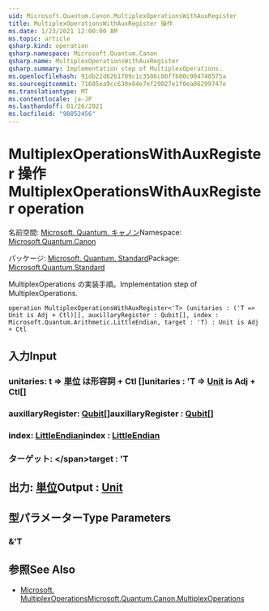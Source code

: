 ```yaml
---
uid: Microsoft.Quantum.Canon.MultiplexOperationsWithAuxRegister
title: MultiplexOperationsWithAuxRegister 操作
ms.date: 1/23/2021 12:00:00 AM
ms.topic: article
qsharp.kind: operation
qsharp.namespace: Microsoft.Quantum.Canon
qsharp.name: MultiplexOperationsWithAuxRegister
qsharp.summary: Implementation step of MultiplexOperations.
ms.openlocfilehash: 91db22d6261709c1c3506c80ff600c904748575a
ms.sourcegitcommit: 71605ea9cc630e84e7ef29027e1f0ea06299747e
ms.translationtype: MT
ms.contentlocale: ja-JP
ms.lasthandoff: 01/26/2021
ms.locfileid: "98852456"
---
```

# <a name="multiplexoperationswithauxregister-operation"></a><span data-ttu-id="91d95-102">MultiplexOperationsWithAuxRegister 操作</span><span class="sxs-lookup"><span data-stu-id="91d95-102">MultiplexOperationsWithAuxRegister operation</span></span>

<span data-ttu-id="91d95-103">名前空間: [Microsoft. Quantum. キャノン](xref:Microsoft.Quantum.Canon)</span><span class="sxs-lookup"><span data-stu-id="91d95-103">Namespace: [Microsoft.Quantum.Canon](xref:Microsoft.Quantum.Canon)</span></span>

<span data-ttu-id="91d95-104">パッケージ: [Microsoft. Quantum. Standard](https://nuget.org/packages/Microsoft.Quantum.Standard)</span><span class="sxs-lookup"><span data-stu-id="91d95-104">Package: [Microsoft.Quantum.Standard](https://nuget.org/packages/Microsoft.Quantum.Standard)</span></span>


<span data-ttu-id="91d95-105">MultiplexOperations の実装手順。</span><span class="sxs-lookup"><span data-stu-id="91d95-105">Implementation step of MultiplexOperations.</span></span>

```qsharp
operation MultiplexOperationsWithAuxRegister<'T> (unitaries : ('T => Unit is Adj + Ctl)[], auxillaryRegister : Qubit[], index : Microsoft.Quantum.Arithmetic.LittleEndian, target : 'T) : Unit is Adj + Ctl
```


## <a name="input"></a><span data-ttu-id="91d95-106">入力</span><span class="sxs-lookup"><span data-stu-id="91d95-106">Input</span></span>

### <a name="unitaries--t--unit--is-adj--ctl"></a><span data-ttu-id="91d95-107">unitaries: t => [単位](xref:microsoft.quantum.lang-ref.unit)  は形容詞 + Ctl []</span><span class="sxs-lookup"><span data-stu-id="91d95-107">unitaries : 'T => [Unit](xref:microsoft.quantum.lang-ref.unit)  is Adj + Ctl[]</span></span>




### <a name="auxillaryregister--qubit"></a><span data-ttu-id="91d95-108">auxillaryRegister: [Qubit](xref:microsoft.quantum.lang-ref.qubit)[]</span><span class="sxs-lookup"><span data-stu-id="91d95-108">auxillaryRegister : [Qubit](xref:microsoft.quantum.lang-ref.qubit)[]</span></span>




### <a name="index--littleendian"></a><span data-ttu-id="91d95-109">index: [LittleEndian](xref:Microsoft.Quantum.Arithmetic.LittleEndian)</span><span class="sxs-lookup"><span data-stu-id="91d95-109">index : [LittleEndian](xref:Microsoft.Quantum.Arithmetic.LittleEndian)</span></span>




### <a name="target--t"></a><span data-ttu-id="91d95-110">ターゲット: \</span><span class="sxs-lookup"><span data-stu-id="91d95-110">target : 'T</span></span>





## <a name="output--unit"></a><span data-ttu-id="91d95-111">出力: [単位](xref:microsoft.quantum.lang-ref.unit)</span><span class="sxs-lookup"><span data-stu-id="91d95-111">Output : [Unit](xref:microsoft.quantum.lang-ref.unit)</span></span>



## <a name="type-parameters"></a><span data-ttu-id="91d95-112">型パラメーター</span><span class="sxs-lookup"><span data-stu-id="91d95-112">Type Parameters</span></span>

### <a name="t"></a><span data-ttu-id="91d95-113">&</span><span class="sxs-lookup"><span data-stu-id="91d95-113">'T</span></span>



## <a name="see-also"></a><span data-ttu-id="91d95-114">参照</span><span class="sxs-lookup"><span data-stu-id="91d95-114">See Also</span></span>

- [<span data-ttu-id="91d95-115">Microsoft. MultiplexOperations</span><span class="sxs-lookup"><span data-stu-id="91d95-115">Microsoft.Quantum.Canon.MultiplexOperations</span></span>](xref:Microsoft.Quantum.Canon.MultiplexOperations)